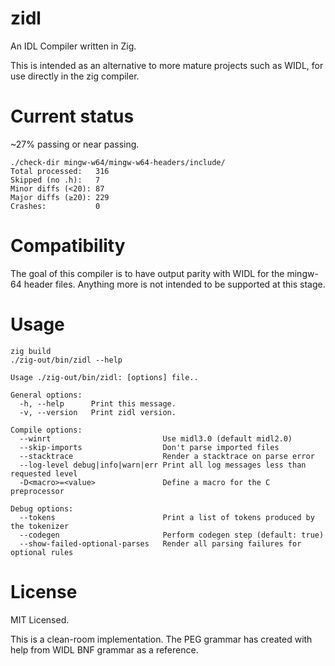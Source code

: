 # zidl

An IDL Compiler written in Zig.

This is intended as an alternative to more mature projects such as WIDL, for use directly in
the zig compiler.

# Current status

~27% passing or near passing.

```
./check-dir mingw-w64/mingw-w64-headers/include/
Total processed:   316
Skipped (no .h):   7
Minor diffs (<20): 87
Major diffs (≥20): 229
Crashes:           0
```

# Compatibility

The goal of this compiler is to have output parity with WIDL for the mingw-64 header files. Anything
more is not intended to be supported at this stage.

# Usage

```
zig build
./zig-out/bin/zidl --help
```

```
Usage ./zig-out/bin/zidl: [options] file..

General options:
  -h, --help      Print this message.
  -v, --version   Print zidl version.

Compile options:
  --winrt                         Use midl3.0 (default midl2.0)
  --skip-imports                  Don't parse imported files
  --stacktrace                    Render a stacktrace on parse error
  --log-level debug|info|warn|err Print all log messages less than requested level
  -D<macro>=<value>               Define a macro for the C preprocessor

Debug options:
  --tokens                        Print a list of tokens produced by the tokenizer
  --codegen                       Perform codegen step (default: true)
  --show-failed-optional-parses   Render all parsing failures for optional rules
```

# License

MIT Licensed.

This is a clean-room implementation. The PEG grammar has created with help from
WIDL BNF grammar as a reference.
